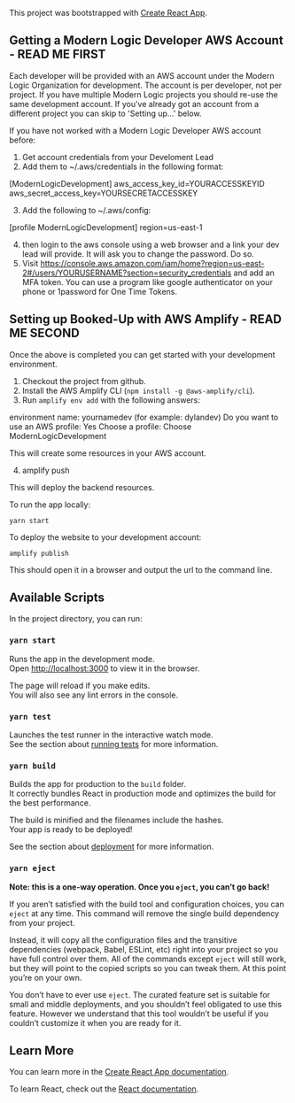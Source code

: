 This project was bootstrapped with [Create React App](https://github.com/facebook/create-react-app).

## Getting a Modern Logic Developer AWS Account - READ ME FIRST

Each developer will be provided with an AWS account under the Modern Logic Organization for development. The account is per developer, not per project. If you have multiple Modern Logic projects you should re-use the same development account. If you've already got an account from a different project you can skip to 'Setting up...' below.

If you have not worked with a Modern Logic Developer AWS account before:

1. Get account credentials from your Develoment Lead
2. Add them to ~/.aws/credentials in the following format:

[ModernLogicDevelopment]
aws_access_key_id=YOURACCESSKEYID
aws_secret_access_key=YOURSECRETACCESSKEY

3. Add the following to ~/.aws/config:

[profile ModernLogicDevelopment]
region=us-east-1

4. then login to the aws console using a web browser and a link your dev lead will provide. It will ask you to change the password. Do so.
5. Visit https://console.aws.amazon.com/iam/home?region=us-east-2#/users/YOURUSERNAME?section=security_credentials and add an MFA token. You can use a program like google authenticator on your phone or 1password for One Time Tokens.

## Setting up Booked-Up with AWS Amplify - READ ME SECOND

Once the above is completed you can get started with your development environment. 

1. Checkout the project from github.
2. Install the AWS Amplify CLI (`npm install -g @aws-amplify/cli`).
3. Run `amplify env add` with the following answers:

environment name: yournamedev (for example: dylandev)
Do you want to use an AWS profile: Yes
Choose a profile: Choose ModernLogicDevelopment

This will create some resources in your AWS account.

4. amplify push

This will deploy the backend resources.

To run the app locally:

`yarn start`

To deploy the website to your development account:

`amplify publish`

This should open it in a browser and output the url to the command line.

## Available Scripts

In the project directory, you can run:

### `yarn start`

Runs the app in the development mode.<br />
Open [http://localhost:3000](http://localhost:3000) to view it in the browser.

The page will reload if you make edits.<br />
You will also see any lint errors in the console.

### `yarn test`

Launches the test runner in the interactive watch mode.<br />
See the section about [running tests](https://facebook.github.io/create-react-app/docs/running-tests) for more information.

### `yarn build`

Builds the app for production to the `build` folder.<br />
It correctly bundles React in production mode and optimizes the build for the best performance.

The build is minified and the filenames include the hashes.<br />
Your app is ready to be deployed!

See the section about [deployment](https://facebook.github.io/create-react-app/docs/deployment) for more information.

### `yarn eject`

**Note: this is a one-way operation. Once you `eject`, you can’t go back!**

If you aren’t satisfied with the build tool and configuration choices, you can `eject` at any time. This command will remove the single build dependency from your project.

Instead, it will copy all the configuration files and the transitive dependencies (webpack, Babel, ESLint, etc) right into your project so you have full control over them. All of the commands except `eject` will still work, but they will point to the copied scripts so you can tweak them. At this point you’re on your own.

You don’t have to ever use `eject`. The curated feature set is suitable for small and middle deployments, and you shouldn’t feel obligated to use this feature. However we understand that this tool wouldn’t be useful if you couldn’t customize it when you are ready for it.

## Learn More

You can learn more in the [Create React App documentation](https://facebook.github.io/create-react-app/docs/getting-started).

To learn React, check out the [React documentation](https://reactjs.org/).
